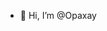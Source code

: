 - 👋 Hi, I’m @Opaxay

<!---
Opaxay/Opaxay is a ✨ special ✨ repository because its `README.md` (this file) appears on your GitHub profile.
You can click the Preview link to take a look at your changes.
--->
